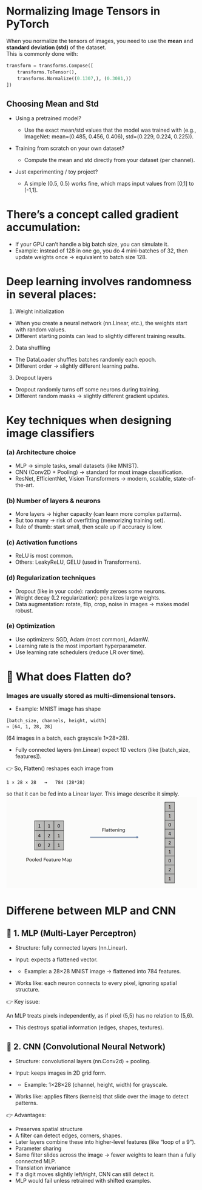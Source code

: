 # Normalizing Image Tensors in PyTorch

When you normalize the tensors of images, you need to use the **mean** and **standard deviation (std)** of the dataset.  
This is commonly done with:

```python
transform = transforms.Compose([
    transforms.ToTensor(),
    transforms.Normalize((0.1307,), (0.3081,))
])
```

## Choosing Mean and Std

- Using a pretrained model?
    - Use the exact mean/std values that the model was trained with (e.g., ImageNet: mean=(0.485, 0.456, 0.406), std=(0.229, 0.224, 0.225)).

- Training from scratch on your own dataset?
    - Compute the mean and std directly from your dataset (per channel).

- Just experimenting / toy project?
    - A simple (0.5, 0.5) works fine, which maps input values from [0,1] to [-1,1].



# There’s a concept called gradient accumulation:

- If your GPU can’t handle a big batch size, you can simulate it.
- Example: instead of 128 in one go, you do 4 mini-batches of 32, then update weights once → equivalent to batch size 128.


# Deep learning involves randomness in several places:

1. Weight initialization
- When you create a neural network (nn.Linear, etc.), the weights start with random values.
- Different starting points can lead to slightly different training results.

2. Data shuffling
- The DataLoader shuffles batches randomly each epoch.
- Different order → slightly different learning paths.

3. Dropout layers
- Dropout randomly turns off some neurons during training.
- Different random masks → slightly different gradient updates.

# Key techniques when designing image classifiers
### (a) Architecture choice
- MLP → simple tasks, small datasets (like MNIST).
- CNN (Conv2D + Pooling) → standard for most image classification.
- ResNet, EfficientNet, Vision Transformers → modern, scalable, state-of-the-art.

### (b) Number of layers & neurons
- More layers → higher capacity (can learn more complex patterns).
- But too many → risk of overfitting (memorizing training set).
- Rule of thumb: start small, then scale up if accuracy is low.

### (c) Activation functions
- ReLU is most common.
- Others: LeakyReLU, GELU (used in Transformers).

### (d) Regularization techniques
- Dropout (like in your code): randomly zeroes some neurons.
- Weight decay (L2 regularization): penalizes large weights.
- Data augmentation: rotate, flip, crop, noise in images → makes model robust.

### (e) Optimization
- Use optimizers: SGD, Adam (most common), AdamW.
- Learning rate is the most important hyperparameter.
- Use learning rate schedulers (reduce LR over time).


# 🔹 What does Flatten do?

### Images are usually stored as multi-dimensional tensors.
- Example: MNIST image has shape
```arduino
[batch_size, channels, height, width]
→ [64, 1, 28, 28]
```

(64 images in a batch, each grayscale 1×28×28).

- Fully connected layers (nn.Linear) expect 1D vectors (like [batch_size, features]).

👉 So, Flatten() reshapes each image from

```arduino
1 × 28 × 28   →   784 (28*28)  
```
so that it can be fed into a Linear layer.
This image describe it simply.
![Flattening](https://github.com/duelHunter/AI-ML/blob/main/number_classification/flattening_exmple.png)


# Differene between MLP and CNN
## 🔹 1. MLP (Multi-Layer Perceptron)

- Structure: fully connected layers (nn.Linear).
- Input: expects a flattened vector.
- - Example: a 28×28 MNIST image → flattened into 784 features.

- Works like: each neuron connects to every pixel, ignoring spatial structure.

👉 Key issue:

An MLP treats pixels independently, as if pixel (5,5) has no relation to (5,6).

- This destroys spatial information (edges, shapes, textures).

## 🔹 2. CNN (Convolutional Neural Network)

- Structure: convolutional layers (nn.Conv2d) + pooling.
- Input: keeps images in 2D grid form.
- - Example: 1×28×28 (channel, height, width) for grayscale.

- Works like: applies filters (kernels) that slide over the image to detect patterns.

👉 Advantages:
- Preserves spatial structure
- A filter can detect edges, corners, shapes.
- Later layers combine these into higher-level features (like “loop of a 9”).
- Parameter sharing
- Same filter slides across the image → fewer weights to learn than a fully connected MLP.
- Translation invariance
- If a digit moves slightly left/right, CNN can still detect it.
- MLP would fail unless retrained with shifted examples.